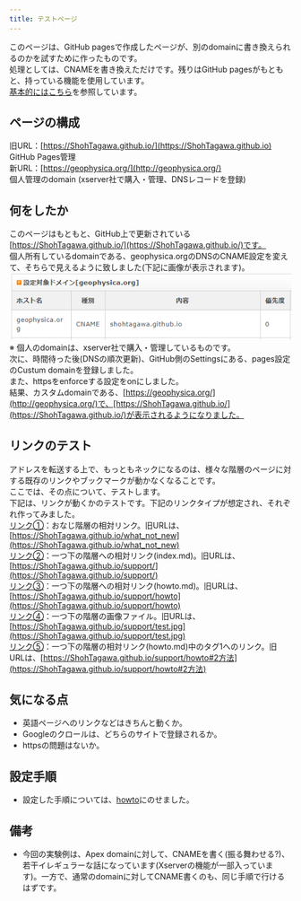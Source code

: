 ```yaml
---
title: テストページ
---
```


このページは、GitHub pagesで作成したページが、別のdomainに書き換えられるのかを試すために作ったものです。<br>
処理としては、CNAMEを書き換えただけです。残りはGitHub pagesがもともと、持っている機能を使用しています。<br>
<a href="https://docs.github.com/ja/github/working-with-github-pages/managing-a-custom-domain-for-your-github-pages-site#%E3%82%B5%E3%83%96%E3%83%89%E3%83%A1%E3%82%A4%E3%83%B3%E3%82%92%E8%A8%AD%E5%AE%9A%E3%81%99%E3%82%8B" target="_blank">基本的にはこちら</a>を参照しています。<br>

## ページの構成
旧URL：[https://ShohTagawa.github.io/](https://ShohTagawa.github.io)<br>
  GitHub Pages管理<br>
新URL：[https://geophysica.org/](http://geophysica.org/)<br>
  個人管理のdomain (xserver社で購入・管理、DNSレコードを登録)<br>

## 何をしたか
このページはもともと、GitHub上で更新されている[https://ShohTagawa.github.io/](https://ShohTagawa.github.io/)です。<br>
個人所有しているdomainである、geophysica.orgのDNSのCNAME設定を変えて、そちらで見えるように致しました(下記に画像が表示されます)。<br>
  ![](support/dns.PNG)  
※ 個人のdomainは、xserver社で購入・管理しているものです。<br>
次に、時間待った後(DNSの順次更新)、GitHub側のSettingsにある、pages設定のCustum domainを登録しました。<br>
また、httpsをenforceする設定をonにしました。<br>
結果、カスタムdomainである、[https://geophysica.org/](http://geophysica.org/)で、[https://ShohTagawa.github.io/](https://ShohTagawa.github.io/)が表示されるようになりました。<br>

## リンクのテスト
アドレスを転送する上で、もっともネックになるのは、様々な階層のページに対する既存のリンクやブックマークが動かなくなることです。<br>
ここでは、その点について、テストします。<br>
下記は、リンクが動くかのテストです。下記のリンクタイプが想定され、それぞれ作ってみました。<br>
[リンク①](what_not_new)：おなじ階層の相対リンク。旧URLは、[https://ShohTagawa.github.io/what_not_new](https://ShohTagawa.github.io/what_not_new)<br>
[リンク②](support/)：一つ下の階層への相対リンク(index.md)。旧URLは、[https://ShohTagawa.github.io/support/](https://ShohTagawa.github.io/support/)<br>
[リンク③](support/howto)：一つ下の階層への相対リンク(howto.md)。旧URLは、[https://ShohTagawa.github.io/support/howto](https://ShohTagawa.github.io/support/howto)<br>
[リンク④](support/test.jpg)：一つ下の階層の画像ファイル。旧URLは、[https://ShohTagawa.github.io/support/test.jpg](https://ShohTagawa.github.io/support/test.jpg)<br>
[リンク⑤](support/howto#2方法)：一つ下の階層の相対リンク(howto.md)中のタグ1へのリンク。旧URLは、[https://ShohTagawa.github.io/support/howto#2方法](https://ShohTagawa.github.io/support/howto#2方法)<br>

## 気になる点   
- 英語ページへのリンクなどはきちんと動くか。   <br>
- Googleのクロールは、どちらのサイトで登録されるか。   <br>
- httpsの問題はないか。   <br>

## 設定手順   
- 設定した手順については、[howto](support/howto)にのせました。<br>

## 備考
- 今回の実験例は、Apex domainに対して、CNAMEを書く(振る舞わせる?)、若干イレギュラーな話になっています(Xserverの機能が一部入っています)。一方で、通常のdomainに対してCNAME書くのも、同じ手順で行けるはずです。<br>